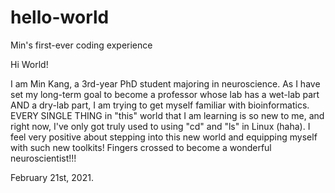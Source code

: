 # hello-world
Min's first-ever coding experience

Hi World!

I am Min Kang, a 3rd-year PhD student majoring in neuroscience.
As I have set my long-term goal to become a professor whose lab has a wet-lab part AND a dry-lab part, I am trying to get myself familiar with bioinformatics.
EVERY SINGLE THING in "this" world that I am learning is so new to me, and right now, I've only got truly used to using "cd" and "ls" in Linux (haha).
I feel very positive about stepping into this new world and equipping myself with such new toolkits!
Fingers crossed to become a wonderful neuroscientist!!!

February 21st, 2021.
